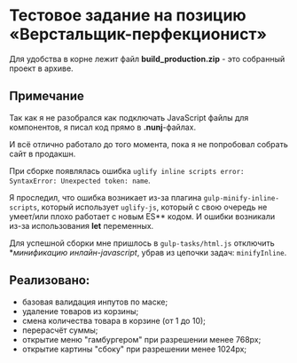 # Тестовое задание на позицию «Верстальщик-перфекционист»

Для удобства в корне лежит файл **build_production.zip** - это собранный проект в архиве.
## Примечание

Так как я не разобрался как подключать JavaScript файлы для компонентов, я писал код прямо в **.nunj**-файлах.

И всё отлично работало до того момента, пока я не попробовал собрать сайт в продакшн.

При сборке появлялась ошибка ``uglify inline scripts error: SyntaxError: Unexpected token: name``.


Я проследил, что ошибка возникает из-за плагина ``gulp-minify-inline-scripts``, который использует ``uglify-js``, который с свою очередь не умеет/или плохо работает с новым ES** кодом. И ошибки возникали из-за использования **let** переменных.

Для успешной сборки мне пришлось в ``gulp-tasks/html.js`` отключить **минификацию инлайн-javascript*, убрав из цепочки задач: ``minifyInline``.

## Реализовано:
- базовая валидация инпутов по маске;
- удаление товаров из корзины;
- смена количества товара в корзине (от 1 до 10);
- перерасчёт суммы;
- открытие меню "гамбургером" при разрешении менее 768px;
- открытие картины "сбоку" при разрешении менее 1024px;

